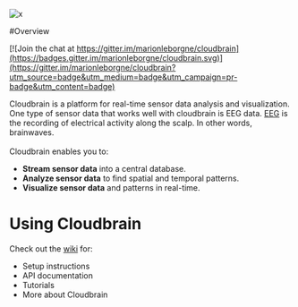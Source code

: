 ![x](https://raw.githubusercontent.com/marionleborgne/cloudbrain/master/docs/images/cb-logo-low-res.png)

#Overview

[![Join the chat at https://gitter.im/marionleborgne/cloudbrain](https://badges.gitter.im/marionleborgne/cloudbrain.svg)](https://gitter.im/marionleborgne/cloudbrain?utm_source=badge&utm_medium=badge&utm_campaign=pr-badge&utm_content=badge)

Cloudbrain is a platform for real-time sensor data analysis and visualization. 
<br>
One type of sensor data that works well with cloudbrain is EEG data. [EEG](http://en.wikipedia.org/wiki/Electroencephalography) is the recording of electrical activity along the scalp. In other words, brainwaves.
<br>
<br>
Cloudbrain enables you to:
- **Stream sensor data** into a central database.
- **Analyze sensor data** to find spatial and temporal patterns.
- **Visualize sensor data** and patterns in real-time.

# Using Cloudbrain
Check out the [wiki](https://github.com/marionleborgne/cloudbrain/wiki) for:
* Setup instructions
* API documentation
* Tutorials
* More about Cloudbrain
